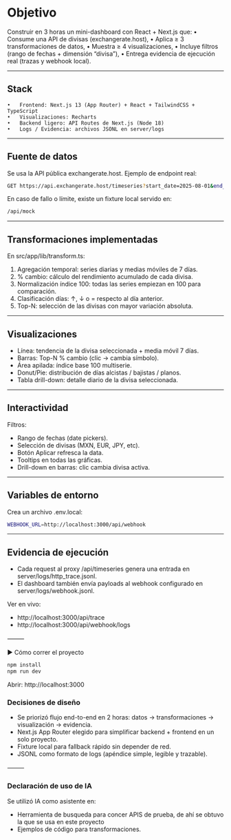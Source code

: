 


# Objetivo

Construir en 3 horas un mini-dashboard con React + Next.js que:
	•	Consume una API de divisas (exchangerate.host),
	•	Aplica ≥ 3 transformaciones de datos,
	•	Muestra ≥ 4 visualizaciones,
	•	Incluye filtros (rango de fechas + dimensión “divisa”),
	•	Entrega evidencia de ejecución real (trazas y webhook local).

---

##  Stack
	•	Frontend: Next.js 13 (App Router) + React + TailwindCSS + TypeScript
	•	Visualizaciones: Recharts
	•	Backend ligero: API Routes de Next.js (Node 18)
	•	Logs / Evidencia: archivos JSONL en server/logs

---

## Fuente de datos

Se usa la API pública exchangerate.host.
Ejemplo de endpoint real:

```sh
GET https://api.exchangerate.host/timeseries?start_date=2025-08-01&end_date=2025-08-31&symbols=MXN,EUR,JPY
```

En caso de fallo o límite, existe un fixture local servido en:

```sh
/api/mock
```

---

## Transformaciones implementadas

En src/app/lib/transform.ts:
1. Agregación temporal: series diarias y medias móviles de 7 días.
2. % cambio: cálculo del rendimiento acumulado de cada divisa.
3. Normalización índice 100: todas las series empiezan en 100 para comparación.
4. Clasificación días: ↑, ↓ o = respecto al día anterior.
5. Top-N: selección de las divisas con mayor variación absoluta.

---

## Visualizaciones
- Línea: tendencia de la divisa seleccionada + media móvil 7 días.
- Barras: Top-N % cambio (clic → cambia símbolo).
- Área apilada: índice base 100 multiserie.
- Donut/Pie: distribución de días alcistas / bajistas / planos.
- Tabla drill-down: detalle diario de la divisa seleccionada.

---

## Interactividad
Filtros:
- Rango de fechas (date pickers).
- Selección de divisas (MXN, EUR, JPY, etc).
- Botón Aplicar refresca la data.
- Tooltips en todas las gráficas.
- Drill-down en barras: clic cambia divisa activa.

---

## Variables de entorno

Crea un archivo .env.local:

```sh
WEBHOOK_URL=http://localhost:3000/api/webhook
```

---

## Evidencia de ejecución
- Cada request al proxy /api/timeseries genera una entrada en
server/logs/http_trace.jsonl.
- El dashboard también envía payloads al webhook configurado en
server/logs/webhook.jsonl.

Ver en vivo:

- http://localhost:3000/api/trace
- http://localhost:3000/api/webhook/logs


⸻

▶️ Cómo correr el proyecto

```sh
npm install
npm run dev
```

Abrir: http://localhost:3000


### Decisiones de diseño
- Se priorizó flujo end-to-end en 2 horas: datos → transformaciones → visualización → evidencia.
- Next.js App Router elegido para simplificar backend + frontend en un solo proyecto.
- Fixture local para fallback rápido sin depender de red.
- JSONL como formato de logs (apéndice simple, legible y trazable).

⸻

### Declaración de uso de IA

Se utilizó IA como asistente en:
- Herramienta de busqueda para concer APIS de prueba, de ahí se obtuvo la que se usa en este proyecto
- Ejemplos de código para transformaciones.



